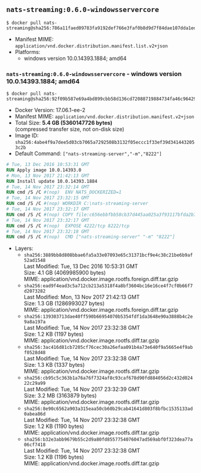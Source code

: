 ## `nats-streaming:0.6.0-windowsservercore`

```console
$ docker pull nats-streaming@sha256:786a11faed09783fa9192def766e3faf0b8d9d7f84dae107dda1ed644db8dbd4
```

-	Manifest MIME: `application/vnd.docker.distribution.manifest.list.v2+json`
-	Platforms:
	-	windows version 10.0.14393.1884; amd64

### `nats-streaming:0.6.0-windowsservercore` - windows version 10.0.14393.1884; amd64

```console
$ docker pull nats-streaming@sha256:92f09b587e69a4bd899cbb58d136cd72088719884734fa46c96429b290a3b69d
```

-	Docker Version: 17.06.1-ee-2
-	Manifest MIME: `application/vnd.docker.distribution.manifest.v2+json`
-	Total Size: **5.4 GB (5360147726 bytes)**  
	(compressed transfer size, not on-disk size)
-	Image ID: `sha256:4abe4f9a7dee5d03cb7065a7292508b3132f05eccc1f33ef39d3414432053c2b`
-	Default Command: `["nats-streaming-server","-m","8222"]`

```dockerfile
# Tue, 13 Dec 2016 10:53:31 GMT
RUN Apply image 10.0.14393.0
# Mon, 13 Nov 2017 21:42:13 GMT
RUN Install update 10.0.14393.1884
# Tue, 14 Nov 2017 23:32:14 GMT
RUN cmd /S /C #(nop)  ENV NATS_DOCKERIZED=1
# Tue, 14 Nov 2017 23:32:15 GMT
RUN cmd /S /C #(nop) WORKDIR C:\nats-streaming-server
# Tue, 14 Nov 2017 23:32:17 GMT
RUN cmd /S /C #(nop) COPY file:c656ebbfbb58cb37d445aa025a3f93117bfda2b77866533dfe567a67a4a71e01 in nats-streaming-server.exe 
# Tue, 14 Nov 2017 23:32:17 GMT
RUN cmd /S /C #(nop)  EXPOSE 4222/tcp 8222/tcp
# Tue, 14 Nov 2017 23:32:18 GMT
RUN cmd /S /C #(nop)  CMD ["nats-streaming-server" "-m" "8222"]
```

-	Layers:
	-	`sha256:3889bb8d808bbae6fa5a33e07093e65c31371bcf9e4c38c21be6b9af52ad1548`  
		Last Modified: Tue, 13 Dec 2016 10:53:31 GMT  
		Size: 4.1 GB (4069985900 bytes)  
		MIME: application/vnd.docker.image.rootfs.foreign.diff.tar.gzip
	-	`sha256:ead9f4ead3c5a712cb213a5318f4a8bf3604bc16e16ce4f7cf0b66f7d2073282`  
		Last Modified: Mon, 13 Nov 2017 21:42:13 GMT  
		Size: 1.3 GB (1286993027 bytes)  
		MIME: application/vnd.docker.image.rootfs.foreign.diff.tar.gzip
	-	`sha256:139303713dae40ff590b66954070b5354fdf1da3648e90a3888b4c2e9a8a197a`  
		Last Modified: Tue, 14 Nov 2017 23:32:38 GMT  
		Size: 1.2 KB (1197 bytes)  
		MIME: application/vnd.docker.image.rootfs.diff.tar.gzip
	-	`sha256:3ac416d81cb7205cf76cec30a26efaa091b4a73e640f9a5665e4f9abf0528d48`  
		Last Modified: Tue, 14 Nov 2017 23:32:38 GMT  
		Size: 1.3 KB (1337 bytes)  
		MIME: application/vnd.docker.image.rootfs.diff.tar.gzip
	-	`sha256:cb95c5c363b1a76a76f7324af8c93caf678d90fd884056d2c432d02422c29a99`  
		Last Modified: Tue, 14 Nov 2017 23:32:39 GMT  
		Size: 3.2 MB (3163879 bytes)  
		MIME: application/vnd.docker.image.rootfs.diff.tar.gzip
	-	`sha256:8e90c6562a903a315eaa50cb60b29cab41641d803f8bfbc1535133ad0abea86d`  
		Last Modified: Tue, 14 Nov 2017 23:32:38 GMT  
		Size: 1.2 KB (1190 bytes)  
		MIME: application/vnd.docker.image.rootfs.diff.tar.gzip
	-	`sha256:b32e3abb9679b55c2d9a80fd8557754076047ad569abf0f323dea77a06cf7418`  
		Last Modified: Tue, 14 Nov 2017 23:32:38 GMT  
		Size: 1.2 KB (1196 bytes)  
		MIME: application/vnd.docker.image.rootfs.diff.tar.gzip
